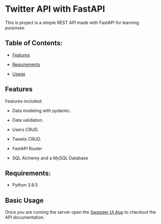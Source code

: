 # Twitter API with FastAPI

This is project is a simple REST API made with FastAPI for learning purposes.

## Table of Contents:

- [Features](#features)

- [Requirements](#requirements)

- [Usage](#run-it-locally)

## Features

Features included:

- Data modeling with pydantic.

- Data validation.

- Users CRUD.

- Tweets CRUD.

- FastAPI Router

- SQL Alchemy and a MySQL Database

## Requirements:

- Python 3.8.5

## Basic Usage

Once you are running the server open the [Swagger UI App](http://localhost:8000/docs) to checkout the API documentation.